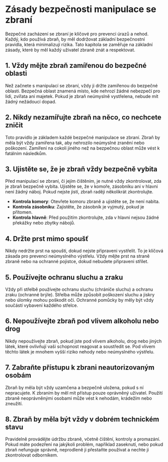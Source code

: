 # Zásady bezpečnosti manipulace se zbraní

Bezpečné zacházení se zbraní je klíčové pro prevenci úrazů a nehod. Každý, kdo používá zbraň, by měl dodržovat základní bezpečnostní pravidla, která minimalizují rizika. Tato kapitola se zaměřuje na základní zásady, které by měl každý uživatel zbraně znát a respektovat.

## 1. Vždy mějte zbraň zamířenou do bezpečné oblasti
Než začnete s manipulací se zbraní, vždy ji držte zamířenou do bezpečné oblasti. Bezpečná oblast znamená místo, kde nehrozí žádné nebezpečí pro lidi, zvířata ani majetek. Pokud je zbraň neúmyslně vystřelena, nebude mít žádný nežádoucí dopad.

## 2. Nikdy nezamířujte zbraň na něco, co nechcete zničit
Toto pravidlo je základem každé bezpečné manipulace se zbraní. Zbraň by měla být vždy zamířena tak, aby nehrozilo neúmyslné zranění nebo poškození. Zamíření na cokoli jiného než na bezpečnou oblast může vést k fatálním následkům.

## 3. Ujistěte se, že je zbraň vždy bezpečně vybita
Před manipulací se zbraní, či jejím čištěním, je nutné vždy zkontrolovat, zda je zbraň bezpečně vybita. Ujistěte se, že v komoře, zásobníku ani v hlavni není žádný náboj. Pokud nejste jistí, zbraň raději několikrát zkontrolujte.

- **Kontrola komory**: Otevřete komoru zbraně a ujistěte se, že není nabita.
- **Kontrola zásobníku**: Zajistěte, že zásobník je vyjmutý, pokud je přítomen.
- **Kontrola hlavně**: Před použitím zkontrolujte, zda v hlavni nejsou žádné překážky nebo zbytky nábojů.

## 4. Držte prst mimo spoušť
Nikdy nedržte prst na spoušti, dokud nejste připraveni vystřelit. To je klíčová zásada pro prevenci neúmyslného výstřelu. Vždy mějte prst na straně zbraně nebo na ochranné pojistce, dokud nebudete připraveni střílet.

## 5. Používejte ochranu sluchu a zraku
Vždy při střelbě používejte ochranu sluchu (chrániče sluchu) a ochranu zraku (ochranné brýle). Střelba může způsobit poškození sluchu a jiskry nebo úlomky mohou poškodit oči. Ochranné pomůcky by měly být vždy součástí vybavení každého střelce.

## 6. Nepoužívejte zbraň pod vlivem alkoholu nebo drog
Nikdy nepoužívejte zbraň, pokud jste pod vlivem alkoholu, drog nebo jiných látek, které ovlivňují vaši schopnost reagovat a soustředit se. Pod vlivem těchto látek je mnohem vyšší riziko nehody nebo neúmyslného výstřelu.

## 7. Zabraňte přístupu k zbrani neautorizovaným osobám
Zbraň by měla být vždy uzamčena a bezpečně uložena, pokud s ní nepracujete. K zbraním by měl mít přístup pouze oprávněný uživatel. Použití zbraně neoprávněnými osobami může vést k nehodám, krádežím nebo zneužití.

## 8. Zbraň by měla být vždy v dobrém technickém stavu
Pravidelně provádějte údržbu zbraně, včetně čištění, kontroly a promazání. Pokud máte podezření na jakýkoli problém, například zaseknutí, nebo pokud zbraň nefunguje správně, neprodleně ji přestaňte používat a nechte ji zkontrolovat odborníkem.
